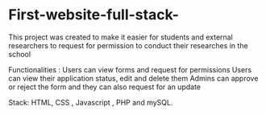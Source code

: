 # First-website-full-stack-
This project was created to make it easier for students and external researchers to  request for permission to conduct their researches in the school 

Functionalities :
Users can view forms and request for permissions 
Users can view their application status, edit and delete them 
Admins can approve or reject the form and they can also request for an update 

Stack: HTML, CSS , Javascript , PHP and mySQL.

